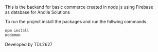 This is the backend for basic commerce created in node js using Firebase as database for Andile Solutions

To run the project install the packages and run the follwing commands

```bash
npm install
nodemon
```


Developed by TDL2627
